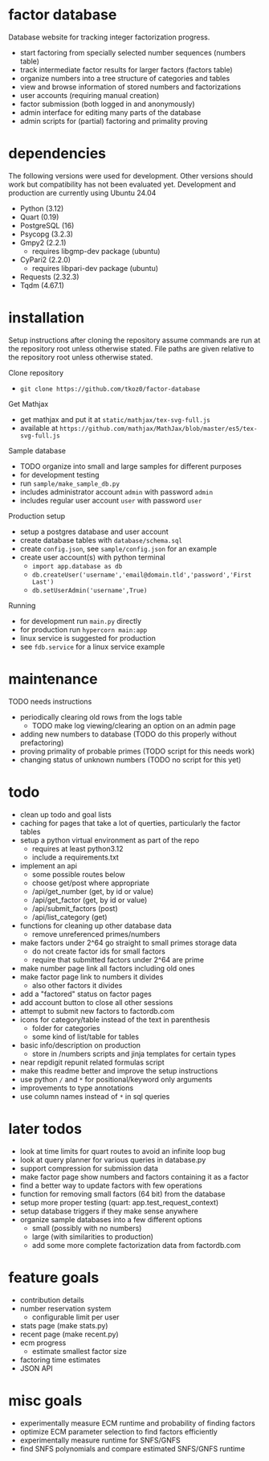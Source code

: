# factor database

Database website for tracking integer factorization progress.

- start factoring from specially selected number sequences (numbers table)
- track intermediate factor results for larger factors (factors table)
- organize numbers into a tree structure of categories and tables
- view and browse information of stored numbers and factorizations
- user accounts (requiring manual creation)
- factor submission (both logged in and anonymously)
- admin interface for editing many parts of the database
- admin scripts for (partial) factoring and primality proving

# dependencies

The following versions were used for development. Other versions should work but
compatibility has not been evaluated yet. Development and production are
currently using Ubuntu 24.04

- Python (3.12)
- Quart (0.19)
- PostgreSQL (16)
- Psycopg (3.2.3)
- Gmpy2 (2.2.1)
  - requires libgmp-dev package (ubuntu)
- CyPari2 (2.2.0)
  - requires libpari-dev package (ubuntu)
- Requests (2.32.3)
- Tqdm (4.67.1)

# installation

Setup instructions after cloning the repository assume commands are run at the
repository root unless otherwise stated. File paths are given relative to the
repository root unless otherwise stated.

Clone repository
- `git clone https://github.com/tkoz0/factor-database`

Get Mathjax
- get mathjax and put it at `static/mathjax/tex-svg-full.js`
- available at `https://github.com/mathjax/MathJax/blob/master/es5/tex-svg-full.js`

Sample database
- TODO organize into small and large samples for different purposes
- for development testing
- run `sample/make_sample_db.py`
- includes administrator account `admin` with password `admin`
- includes regular user account `user` with password `user`

Production setup
- setup a postgres database and user account
- create database tables with `database/schema.sql`
- create `config.json`, see `sample/config.json` for an example
- create user account(s) with python terminal
  - `import app.database as db`
  - `db.createUser('username','email@domain.tld','password','First Last')`
  - `db.setUserAdmin('username',True)`

Running
- for development run `main.py` directly
- for production run `hypercorn main:app`
- linux service is suggested for production
- see `fdb.service` for a linux service example

# maintenance

TODO needs instructions
- periodically clearing old rows from the logs table
  - TODO make log viewing/clearing an option on an admin page
- adding new numbers to database (TODO do this properly without prefactoring)
- proving primality of probable primes (TODO script for this needs work)
- changing status of unknown numbers (TODO no script for this yet)

# todo

- clean up todo and goal lists
- caching for pages that take a lot of querties, particularly the factor tables
- setup a python virtual environment as part of the repo
  - requires at least python3.12
  - include a requirements.txt
- implement an api
  - some possible routes below
  - choose get/post where appropriate
  - /api/get_number (get, by id or value)
  - /api/get_factor (get, by id or value)
  - /api/submit_factors (post)
  - /api/list_category (get)
- functions for cleaning up other database data
  - remove unreferenced primes/numbers
- make factors under 2^64 go straight to small primes storage data
  - do not create factor ids for small factors
  - require that submitted factors under 2^64 are prime
- make number page link all factors including old ones
- make factor page link to numbers it divides
  - also other factors it divides
- add a "factored" status on factor pages
- add account button to close all other sessions
- attempt to submit new factors to factordb.com
- icons for category/table instead of the text in parenthesis
  - folder for categories
  - some kind of list/table for tables
- basic info/description on production
  - store in /numbers scripts and jinja templates for certain types
- near repdigit repunit related formulas script
- make this readme better and improve the setup instructions
- use python `/` and `*` for positional/keyword only arguments
- improvements to type annotations
- use column names instead of `*` in sql queries

# later todos

- look at time limits for quart routes to avoid an infinite loop bug
- look at query planner for various queries in database.py
- support compression for submission data
- make factor page show numbers and factors containing it as a factor
- find a better way to update factors with few operations
- function for removing small factors (64 bit) from the database
- setup more proper testing (quart: app.test_request_context)
- setup database triggers if they make sense anywhere
- organize sample databases into a few different options
  - small (possibly with no numbers)
  - large (with similarities to production)
  - add some more complete factorization data from factordb.com

# feature goals

- contribution details
- number reservation system
  - configurable limit per user
- stats page (make stats.py)
- recent page (make recent.py)
- ecm progress
  - estimate smallest factor size
- factoring time estimates
- JSON API

# misc goals

- experimentally measure ECM runtime and probability of finding factors
- optimize ECM parameter selection to find factors efficiently
- experimentally measure runtime for SNFS/GNFS
- find SNFS polynomials and compare estimated SNFS/GNFS runtime
